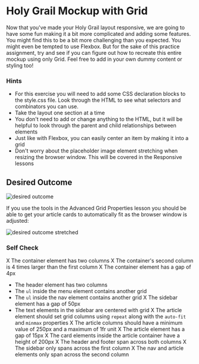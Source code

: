 # Holy Grail Mockup with Grid

Now that you've made your Holy Grail layout responsive, we are going to have some fun making it a bit more complicated and adding some features. You might find this to be a bit more challenging than you expected. You might even be tempted to use Flexbox. But for the sake of this practice assignment, try and see if you can figure out how to recreate this entire mockup using only Grid. Feel free to add in your own dummy content or styling too!

### Hints
- For this exercise you will need to add some CSS declaration blocks to the style.css file. Look through the HTML to see what selectors and combinators you can use.
- Take the layout one section at a time
- You don't need to add or change anything to the HTML, but it will be helpful to look through the parent and child relationships between elements
- Just like with Flexbox, you can easily center an item by making it into a grid
- Don't worry about the placeholder image element stretching when resizing the browser window. This will be covered in the Responsive lessons

## Desired Outcome

![desired outcome](./desired-outcome.png)

If you use the tools in the Advanced Grid Properties lesson you should be able to get your article cards to automatically fit as the browser window is adjusted:

![desired outcome stretched](./desired-outcome-stretched.png)

### Self Check
X The container element has two columns
X The container's second column is 4 times larger than the first column
X The container element has a gap of 4px
- The header element has two columns
- The `ul` inside the menu element contains another grid
- The `ul` inside the nav element contains another grid
X The sidebar element has a gap of 50px
- The text elements in the sidebar are centered with grid
X The article element should set grid columns using `repeat` along with the `auto-fit` and `minmax` properties
X The article columns should have a minimum value of 250px and a maximum of 1fr unit
X The article element has a gap of 15px
X The card elements inside the article container have a height of 200px
X The header and footer span across both columns
X The sidebar only spans across the first column
X The nav and article elements only span across the second column
